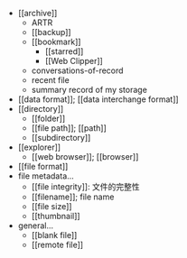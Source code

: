 - [[archive]]
    - ARTR
    - [[backup]]
    - [[bookmark]]
        - [[starred]]
        - [[Web Clipper]]
    - conversations-of-record
    - recent file
    - summary record of my storage
- [[data format]]; [[data interchange format]]
- [[directory]]
    - [[folder]]
    - [[file path]]; [[path]]
    - [[subdirectory]]
- [[explorer]]
    - [[web browser]]; [[browser]]
- [[file format]]
- file metadata...
    - [[file integrity]]: 文件的完整性 
    - [[filename]]; file name
    - [[file size]]
    - [[thumbnail]]
- general...
    - [[blank file]]
    - [[remote file]]
